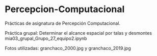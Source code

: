 # Percepcion-Computacional
Prácticas de asignatura de Percepción Computacional.

Práctica grupal: Determinar el alcance espacial por talas y desmontes
  mia03_grupal_Grupo_27_equipo2.ipynb
  
  Fotos utilizadas: granchaco_2000.jpg y granchaco_2019.jpg
